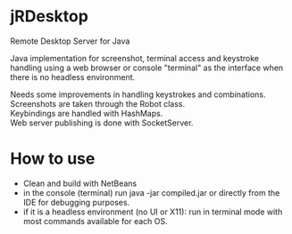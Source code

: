 # jRDesktop
Remote Desktop Server for Java

Java implementation for screenshot, terminal access and keystroke handling using a web browser or console "terminal" as the interface when there is no headless environment.

Needs some improvements in handling keystrokes and combinations.<br>
Screenshots are taken through the Robot class.<br>
Keybindings are handled with HashMaps.<br>
Web server publishing is done with SocketServer.<br>
# How to use
- Clean and build with NetBeans
- in the console (terminal) run java -jar compiled.jar or directly from the IDE for debugging purposes.
- if it is a headless environment (no UI or X11): run in terminal mode with most commands available for each OS.
